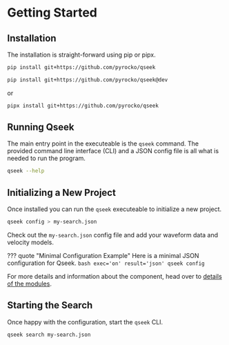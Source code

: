 # Getting Started

## Installation

The installation is straight-forward using pip or pipx.

```sh title="From GitHub"
pip install git+https://github.com/pyrocko/qseek
```

```sh title="From GitHub the Development Branch"
pip install git+https://github.com/pyrocko/qseek@dev
```

or

```sh title="Using pipx"
pipx install git+https://github.com/pyrocko/qseek
```

## Running Qseek

The main entry point in the executeable is the `qseek` command. The provided command line interface (CLI) and a JSON config file is all what is needed to run the program.

```bash exec='on' result='ansi' source='above'
qseek --help
```

## Initializing a New Project

Once installed you can run the `qseek` executeable to initialize a new project.

```sh title="Initialize new Project"
qseek config > my-search.json
```

Check out the `my-search.json` config file and add your waveform data and velocity models.

??? quote "Minimal Configuration Example"
    Here is a minimal JSON configuration for Qseek.
    ```bash exec='on' result='json'
    qseek config
    ```

For more details and information about the component, head over to [details of the modules](components/configuration.md).

## Starting the Search

Once happy with the configuration, start the `qseek` CLI.

```sh title="Start the earthquake detection and localization"
qseek search my-search.json
```
